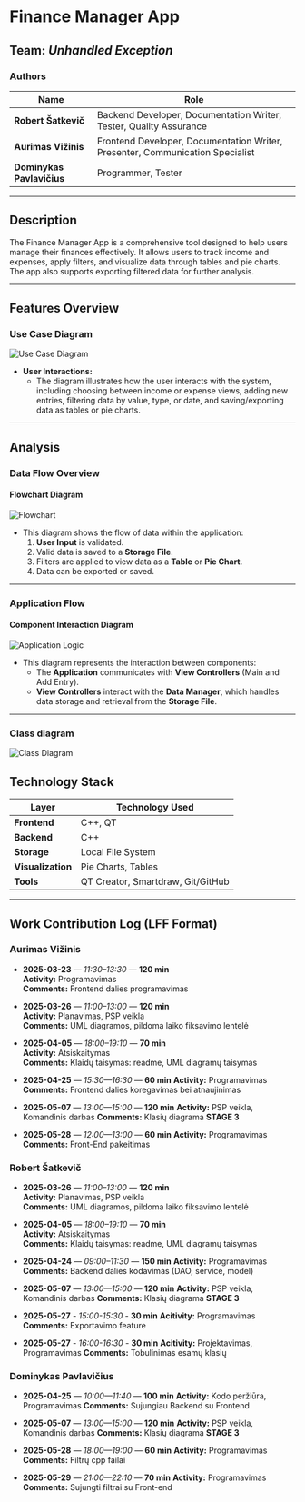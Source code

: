 # Finance Manager App

## Team: *Unhandled Exception*

### Authors
| Name               | Role                                      |
|--------------------|-------------------------------------------|
| **Robert Šatkevič** | Backend Developer, Documentation Writer, Tester, Quality Assurance   |
| **Aurimas Vižinis** | Frontend Developer, Documentation Writer, Presenter, Communication Specialist  |
| **Dominykas Pavlavičius** | Programmer, Tester |

---

## Description
The Finance Manager App is a comprehensive tool designed to help users manage their finances effectively. It allows users to track income and expenses, apply filters, and visualize data through tables and pie charts. The app also supports exporting filtered data for further analysis.

---

## Features Overview

### Use Case Diagram
![Use Case Diagram](./image1.png)

- **User Interactions:**
  - The diagram illustrates how the user interacts with the system, including choosing between income or expense views, adding new entries, filtering data by value, type, or date, and saving/exporting data as tables or pie charts.

---

## Analysis

### Data Flow Overview

#### Flowchart Diagram
![Flowchart](./image2.png)

- This diagram shows the flow of data within the application:
  1. **User Input** is validated.
  2. Valid data is saved to a **Storage File**.
  3. Filters are applied to view data as a **Table** or **Pie Chart**.
  4. Data can be exported or saved.
---

### Application Flow

#### Component Interaction Diagram
![Application Logic](./image3.png)

- This diagram represents the interaction between components:
  - The **Application** communicates with **View Controllers** (Main and Add Entry).
  - **View Controllers** interact with the **Data Manager**, which handles data storage and retrieval from the **Storage File**.

---

### Class diagram
![Class Diagram](./class_diagram.png)

## Technology Stack

| Layer         | Technology Used      |
|---------------|-----------------------|
| **Frontend**  | C++, QT |
| **Backend**   | C++    |
| **Storage**   | Local File System           |
| **Visualization** | Pie Charts, Tables |
| **Tools**     | QT Creator, Smartdraw, Git/GitHub |
---
## Work Contribution Log (LFF Format)

### Aurimas Vižinis
- **2025-03-23** — *11:30–13:30* — **120 min**  
  **Activity:** Programavimas  
  **Comments:** Frontend dalies programavimas  

- **2025-03-26** — *11:00–13:00* — **120 min**  
  **Activity:** Planavimas, PSP veikla  
  **Comments:** UML diagramos, pildoma laiko fiksavimo lentelė  

- **2025-04-05** — *18:00–19:10* — **70 min**  
  **Activity:** Atsiskaitymas  
  **Comments:** Klaidų taisymas: readme, UML diagramų taisymas

- **2025-04-25** — *15:30—16:30* — **60 min**
  **Activity:** Programavimas
  **Comments:** Frontend dalies koregavimas bei atnaujinimas

- **2025-05-07** — *13:00—15:00* — **120 min** 
  **Activity:** PSP veikla, Komandinis darbas
  **Comments:** Klasių diagrama
**STAGE 3**
- **2025-05-28** — *12:00—13:00* — **60 min** 
  **Activity:** Programavimas
  **Comments:** Front-End pakeitimas


### Robert Šatkevič
- **2025-03-26** — *11:00–13:00* — **120 min**  
  **Activity:** Planavimas, PSP veikla  
  **Comments:** UML diagramos, pildoma laiko fiksavimo lentelė  

- **2025-04-05** — *18:00–19:10* — **70 min**  
  **Activity:** Atsiskaitymas  
  **Comments:** Klaidų taisymas: readme, UML diagramų taisymas

- **2025-04-24** — *09:00–11:30* — **150 min** 
  **Activity:** Programavimas
  **Comments:** Backend dalies kodavimas (DAO, service, model)

- **2025-05-07** — *13:00—15:00* — **120 min** 
  **Activity:** PSP veikla, Komandinis darbas
  **Comments:** Klasių diagrama
**STAGE 3**
- **2025-05-27** - *15:00-15:30* - **30 min**
  **Acitivity:** Programavimas
  **Comments:** Exportavimo feature
- **2025-05-27** - *16:00-16:30* - **30 min**
**Acitivity:** Projektavimas, Programavimas
**Comments:** Tobulinimas esamų klasių

### Dominykas Pavlavičius
- **2025-04-25** — *10:00—11:40* — **100 min**
  **Activity:** Kodo peržiūra, Programavimas
  **Comments:** Sujungiau Backend su Frontend

- **2025-05-07** — *13:00—15:00* — **120 min** 
  **Activity:** PSP veikla, Komandinis darbas
  **Comments:** Klasių diagrama
**STAGE 3**
- **2025-05-28** — *18:00—19:00* — **60 min** 
  **Activity:** Programavimas
  **Comments:** Filtrų cpp failai
- **2025-05-29** — *21:00—22:10* — **70 min** 
  **Activity:** Programavimas
  **Comments:** Sujungti filtrai su Front-end